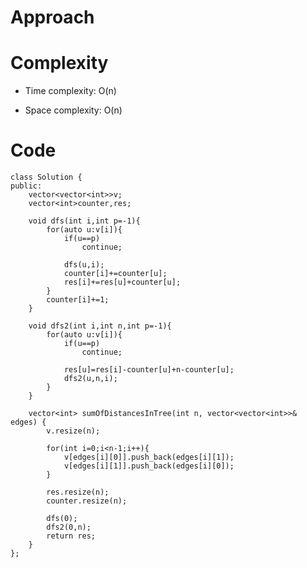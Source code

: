 # Approach
<!-- Describe your approach to solving the problem. -->

# Complexity
- Time complexity: O(n)
<!-- Add your time complexity here, e.g. $$O(n)$$ -->

- Space complexity: O(n)
<!-- Add your space complexity here, e.g. $$O(n)$$ -->

# Code
```
class Solution {
public:
    vector<vector<int>>v;
    vector<int>counter,res;
        
    void dfs(int i,int p=-1){
        for(auto u:v[i]){
            if(u==p) 
                continue;
            
            dfs(u,i);
            counter[i]+=counter[u];
            res[i]+=res[u]+counter[u];
        }
        counter[i]+=1;
    }

    void dfs2(int i,int n,int p=-1){
        for(auto u:v[i]){
            if(u==p) 
                continue;
            
            res[u]=res[i]-counter[u]+n-counter[u];
            dfs2(u,n,i);
        }
    }
    
    vector<int> sumOfDistancesInTree(int n, vector<vector<int>>& edges) {
        v.resize(n);

        for(int i=0;i<n-1;i++){
            v[edges[i][0]].push_back(edges[i][1]);
            v[edges[i][1]].push_back(edges[i][0]);
        }

        res.resize(n);
        counter.resize(n);

        dfs(0);
        dfs2(0,n);
        return res;
    }
};
```
